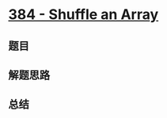 # [384 - Shuffle an Array](https://leetcode.com/problems/shuffle-an-array/)

## 题目


## 解题思路


## 总结


